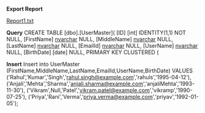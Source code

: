 **Export Report**

[Report1.txt](https://github.com/user-attachments/files/20350326/Report1.txt)


**Query**
CREATE TABLE [dbo].[UserMaster](
	[ID] [int] IDENTITY(1,1) NOT NULL,
	[FirstName] [nvarchar](50) NULL,
	[MiddleName] [nvarchar](50) NULL,
	[LastName] [nvarchar](50) NULL,
	[EmailId] [nvarchar](50) NULL,
	[UserName] [nvarchar](50) NULL,
	[BirthDate] [date] NULL,
PRIMARY KEY CLUSTERED 
(

**Insert**
 Insert into UserMaster (FirstName,MiddleName,LastName,EmailId,UserName,BirthDate)
 VALUES
 ('Rahul','Kumar','Singh','rahul.singh@example.com','rahuls','1995-04-12'),
  ('Anjali','Mehta','Sharma','anjali.sharma@example.com','anjaliMehta','1993-11-30'),
  ('Vikram',Null,'Patel','vikram.patel@example.com','vikramp','1990-07-25'),
  ('Priya','Rani','Verma','priya.verma@example.com','priyav','1992-01-05');
